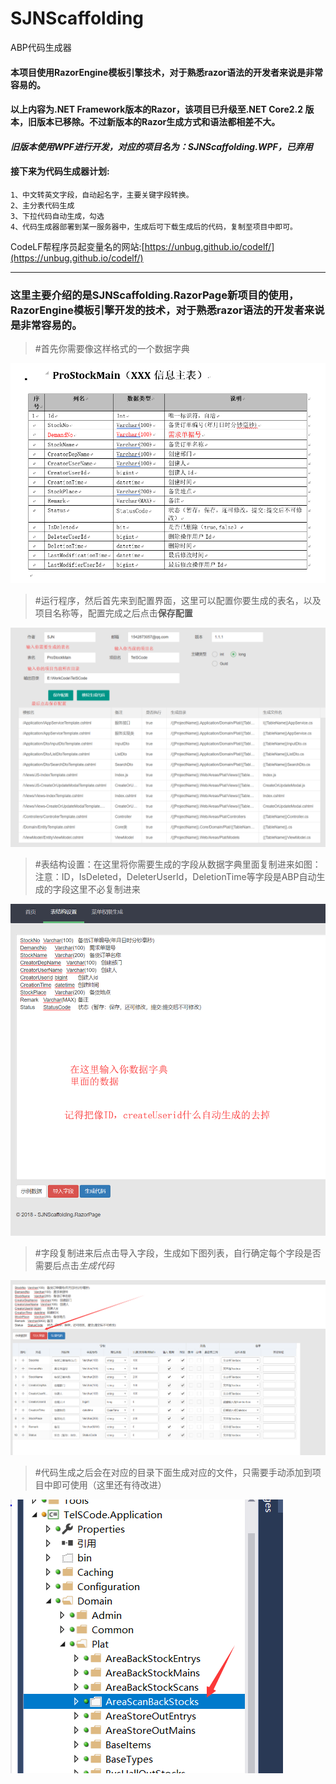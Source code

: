 # SJNScaffolding
ABP代码生成器

#### 本项目使用RazorEngine模板引擎技术，对于熟悉razor语法的开发者来说是非常容易的。
#### 以上内容为.NET Framework版本的Razor，该项目已升级至.NET Core2.2 版本，旧版本已移除。不过新版本的Razor生成方式和语法都相差不大。
#### *旧版本使用WPF进行开发，对应的项目名为：SJNScaffolding.WPF，已弃用*

#### 接下来为代码生成器计划:
    1、中文转英文字段，自动起名字，主要关键字段转换。
    2、主分表代码生成
    3、下拉代码自动生成，勾选
    4、代码生成器部署到某一服务器中，生成后可下载生成后的代码，复制至项目中即可。

CodeLF帮程序员起变量名的网站:[https://unbug.github.io/codelf/](https://unbug.github.io/codelf/)

----------
### 这里主要介绍的是SJNScaffolding.RazorPage新项目的使用，RazorEngine模板引擎开发的技术，对于熟悉razor语法的开发者来说是非常容易的。

> #首先你需要像这样格式的一个数据字典

  ![avatar](Img/2.png)


> #运行程序，然后首先来到配置界面，这里可以配置你要生成的表名，以及项目名称等，配置完成之后点击**保存配置**

  ![avatar](Img/3.png)

> #表结构设置：在这里将你需要生成的字段从数据字典里面复制进来如图：
  注意：ID，IsDeleted，DeleterUserId，DeletionTime等字段是ABP自动生成的字段这里不必复制进来

  ![avatar](Img/4.png)

> #字段复制进来后点击导入字段，生成如下图列表，自行确定每个字段是否需要后点击*生成代码*

  ![avatar](Img/5.png)

> #代码生成之后会在对应的目录下面生成对应的文件，只需要手动添加到项目中即可使用（这里还有待改进）

  ![avatar](Img/6.png)
